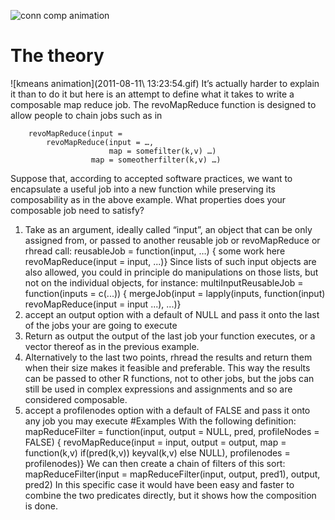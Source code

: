![conn comp animation](http://s1134.photobucket.com/albums/m613/piccolbo/?action=view&current=randmate.gif)
# The theory
![kmeans animation](2011-08-11\ 13\:23\:54.gif)
It’s actually harder to explain it than to do it but here is an attempt to define what it takes to write a composable map reduce job.
The revoMapReduce function is designed to allow people to chain jobs such as in 
```
    revoMapReduce(input =
        revoMapReduce(input = …,
                      map = somefilter(k,v) …)
                  map = someotherfilter(k,v) …)
```
Suppose that, according to accepted software practices, we want to encapsulate a useful job into a new function while preserving its composability as in the above example. What properties does your composable job need to satisfy?
1. Take as an argument, ideally called “input”, an object that can be only assigned from, or passed to another reusable job or revoMapReduce or rhread call:
    reusableJob = function(input, …) {
      some work here
      revoMapReduce(input = input, ...)}
Since lists of such input objects are also allowed, you could in principle do manipulations on those lists, but not on the individual objects, for instance:
    multiInputReusableJob = function(inputs = c(...)) {
    mergeJob(input = 
    lapply(inputs,
          function(input) revoMapReduce(input = input ...), ...)}
2. accept an output option with a default of NULL and pass it onto the last of the jobs your are going to execute
3. Return as output the output of the last job your function executes, or a vector thereof as in the previous example.
4. Alternatively to the last two points, rhread the results and return them when their size makes it feasible and preferable. This way the results can be passed to other R functions, not to other jobs, but the jobs can still be used in complex expressions and assignments and so are considered composable.
5. accept a profilenodes option with a default of FALSE and pass it onto any job you may execute
#Examples
With the following definition:
    mapReduceFilter = function(input, output = NULL, pred, profileNodes = FALSE) {
      revoMapReduce(input = input, output = output, 
                    map = function(k,v) if(pred(k,v)) keyval(k,v) 
                                        else NULL), profilenodes = profilenodes)}
We can  then create a chain of filters of this sort:
    mapReduceFilter(input = mapReduceFilter(input, output, pred1), output, pred2)
In this specific case it would have been easy and faster to combine the two predicates directly, but it shows how the composition is done.
